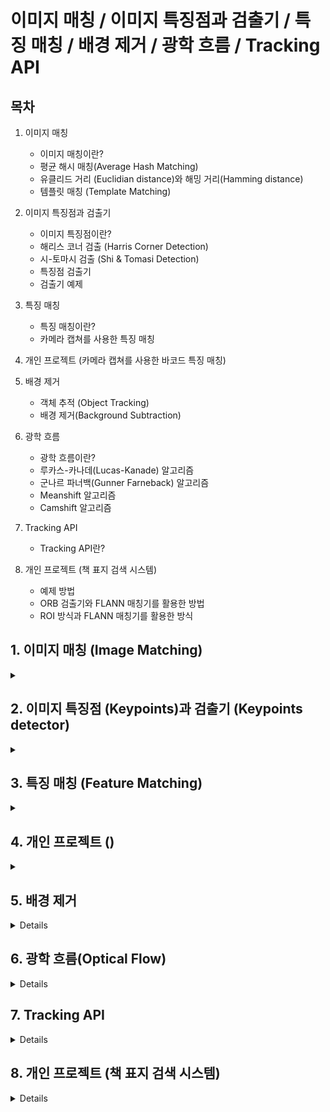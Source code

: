 # 이미지 매칭 / 이미지 특징점과 검출기 / 특징 매칭 / 배경 제거 / 광학 흐름 / Tracking API

## 목차
1. 이미지 매칭
   - 이미지 매칭이란?
   - 평균 해시 매칭(Average Hash Matching)
   - 유클리드 거리 (Euclidian distance)와 해밍 거리(Hamming distance)
   - 템플릿 매칭 (Template Matching)

2. 이미지 특징점과 검출기
   - 이미지 특징점이란?
   - 해리스 코너 검출 (Harris Corner Detection)
   - 시-토마시 검출 (Shi & Tomasi Detection)
   - 특징점 검출기
   - 검출기 예제
  
3. 특징 매칭
   - 특징 매칭이란?
   - 카메라 캡쳐를 사용한 특징 매칭
  
4. 개인 프로젝트 (카메라 캡쳐를 사용한 바코드 특징 매칭)

5. 배경 제거
   - 객체 추적 (Object Tracking)
   - 배경 제거(Background Subtraction)

6. 광학 흐름
   - 광학 흐름이란?
   - 루카스-카나데(Lucas-Kanade) 알고리즘
   - 군나르 파너백(Gunner Farneback) 알고리즘
   - Meanshift 알고리즘
   - Camshift 알고리즘
  
7. Tracking API
   - Tracking API란?

8. 개인 프로젝트 (책 표지 검색 시스템)
   - 예제 방법
   - ORB 검출기와 FLANN 매칭기를 활용한 방법
   - ROI 방식과 FLANN 매칭기를 활용한 방식
      
## 1. 이미지 매칭 (Image Matching)
<details>
<summary></summary>
<div markdown="1">

## **1-1. 이미지 매칭이란?**

서로 다른 **두 이미지를 비교해서 짝이 맞는 같은 형태의 객체**가 있는지 찾아내는 기술

의미있는 특징들을 **적절한 숫자로 변환 후 그 숫자를 비교하여 적합성을 판단**한다.

> 특징을 대표하는 숫자를 _특징 벡터_ 또는 _특징 디스크립터_ 라고 한다.

## **1-2. 평균 해시 매칭(Average Hash Matching)**

효과는 떨어지지만 구현이 아주 간단한 이미지 매칭 기법

특징 벡터를 평균값으로 구한다.

[특징 벡터 구하는 방법]

> 1. 이미지를 가로 세로 비율과 무관하게 특정한 크기로 축소합니다.
>
> 2. 픽셀 전체의 평균값을 구해서 각 픽셀의 값이 평균보다 작으면 0, 크면 1로 바꿉니다.
>
> 3. 0 또는 1로만 구성된 각 픽셀 값을 1행 1열로 변환합니다. (이는 한 개의 2진수 숫자로 볼 수 있습니다.)

```python3
# 권총을 평균 해시로 변환, 16X16 크기의 평균 해시를 가진다.

import cv2

# @영상 읽어서 그레이 스케일로 변환
img = cv2.imread('../img/pistol.jpg')
gray = cv2.cvtColor(img, cv2.COLOR_BGR2GRAY)

# @8x8 크기로 축소
gray = cv2.resize(gray, (16,16))

# @영상의 평균값 구하기
avg = gray.mean()

# @평균값을 기준으로 0과 1로 변환
bin = 1 * (gray > avg)
print(bin)

# @2진수 문자열을 16진수 문자열로 변환
dhash = []
for row in bin.tolist():
    s = ''.join([str(i) for i in row])
    dhash.append('%02x'%(int(s,2)))
dhash = ''.join(dhash)
print(dhash)

cv2.namedWindow('pistol', cv2.WINDOW_GUI_NORMAL)
cv2.imshow('pistol', img)
cv2.waitKey(0)
```
<img width="410" height="266" alt="image" src="https://github.com/user-attachments/assets/072499eb-fed2-427c-b5b2-e194448c7312" />

<img width="770" height="415" alt="image" src="https://github.com/user-attachments/assets/e895f9ef-c752-47bb-adfc-d445c43d52fd" />



## **1-3. 유클리드 거리 (Euclidian distance)와 해밍 거리(Hamming distance)**

*두 이미지가 얼마나 비슷한지를 측정하는 방법 중 가장 대표적인 두 가지는 다음과 같다.*

## [유클리드 거리]

**두 값의 차이로 거리를 계산한다.**

예) 5를 각각 1과 7로 비교할 경우
5와의 유클리드 거리 5-1 = 4와, 7과의 유클리드 거리 7 - 5 = 2이므로 차이가 작은 7이 5와 더 유사하다.

openCV에서는 cv2.norm() 함수를 사용한다.
```
distance = cv2.norm(src1, src2, cv2.NORM_L2)
```
`src1` :	첫 번째 입력 배열 (NumPy 벡터, 이미지 등)

`src2` :	두 번째 입력 배열 (크기/타입 동일해야 함)

`cv2.NORM_L2` :	유클리드 거리 방식 (L2 노름)

`distance` :	반환값 - 두 배열 간 유클리드 거리 (float)

## [해밍 거리]

**두 값의 길이가 같을 때 각 자릿 값이 다른 것이 몇개인지를 계산한다.**

예) 12345를 각각 12354와 92345로 비교할 경우
12354와 마지막 두자리가 다르므로 해밍 거리 = 2와, 92345와 처음 한자리가 다르므로 햄이 거리 = 1이므로 92345와 더 유사하다.

openCV에서는 cv2.norm() 함수를 사용한다.
```
distance = cv2.norm(src1, src2, cv2.NORM_HAMMING)
```
`src1` :	첫 번째 이진 시퀀스 (예: dtype=uint8의 배열)

`src2` :	두 번째 이진 시퀀스 (크기 같아야 함)

`cv2.NORM_HAMMING` :	해밍 거리 방식 (각 비트 비교)

`distance` :	반환값 - 두 배열 간 해밍 거리 (int)

```python3
# 사물 이미지 중에서 권총 이미지 찾기, 16X16 평균 해쉬 사용

import cv2
import numpy as np
import glob

img = cv2.imread('../img/pistol.jpg')
cv2.imshow('query', img)

# @비교할 영상들이 있는 경로
search_dir = '../img/101_ObjectCategories'

# @이미지를 16x16 크기의 평균 해쉬로 변환
def img2hash(img):
    gray = cv2.cvtColor(img, cv2.COLOR_BGR2GRAY)
    gray = cv2.resize(gray, (16, 16))
    avg = gray.mean()
    bi = 1 * (gray > avg)
    return bi

# @해밍 거리 측정 함수
def hamming_distance(a, b):
    a = a.reshape(1,-1)
    b = b.reshape(1,-1)
    # 같은 자리의 값이 서로 다른 것들의 합
    distance = (a !=b).sum()
    return distance

# @권총 영상의 해쉬 구하기
query_hash = img2hash(img)

# @이미지 데이타 셋 디렉토리의 모든 영상 파일 경로
img_path = glob.glob(search_dir+'/**/*.jpg')
for path in img_path:

    # 데이타 셋 영상 한개 읽어서 표시
    img = cv2.imread(path)
    cv2.imshow('searching...', img)
    cv2.waitKey(5)

    # 데이타 셋 영상 한개의 해시
    a_hash = img2hash(img)

    # 해밍 거리 산출
    dst = hamming_distance(query_hash, a_hash)

    # 해밍거리 25% 이내만 출력
    if dst/256 < 0.25: 
        print(path, dst/256)
        cv2.imshow(path, img)
        
cv2.destroyWindow('searching...')
cv2.waitKey(0)
cv2.destroyAllWindows()
```
<img width="1280" height="700" alt="image" src="https://github.com/user-attachments/assets/c53f2746-1d31-4eef-8fa5-9a65cffe7227" />



## **1-4. 템플릿 매칭 (Template Matching)**

특정 물체에 대한 이미지를 준비해 두고 **그 물체가 포함되어 있을 것이라 에상할 수 있는 이미지와 비교 매칭**하여 위치는 찾는 방법

cv2.matchTemplate() 함수를 사용한다.
```
result = cv2.matchTemplate(img, templ, method, result, mask)
```
`img `: 입력 이미지

`templ` : 템플릿 이미지

`method` : 매칭 메서드

(cv2.TM_SQDIFF: 제곱 차이 매칭, 완벽 매칭:0, 나쁜 매칭: 큰 값

cv2.TM_SQDIFF_NORMED: 제곱 차이 매칭의 정규화

cv2.TM_CCORR: 상관관계 매칭, 완벽 매칭: 큰 값, 나쁜 매칭: 0

cv2.TM_CCORR_NORMED: 상관관계 매칭의 정규화

cv2.TM_CCOEFF: 상관계수 매칭, 완벽 매칭:1, 나쁜 매칭: -1

cv2.TM_CCOEFF_NORMED: 상관계수 매칭의 정규화)

`result(optional)` : 매칭 결과, (W - w + 1) x (H - h + 1) 크기의 2차원 배열

`mask(optional)` : TM_SQDIFF, TM_CCORR_NORMED인 경우 사용할 마스크

cv2.matchTemplate() 함수를 사용하여 반환된 베열의 최소값 또는 최대값을 구할 때는 cv2.minMaxLoc() 함수를 사용한다.
```
minVal, maxVal, minLoc, maxLoc = cv2.minMaxLoc(src, mask)
```
`src` : 입력 1 채널 배열

`minVal, maxVal` : 배열 전체에서의 최소 값, 최대 값

`minLoc, maxLoc` : 최소 값과 최대 값의 좌표 (x, y)

```python3
# 템플릿 매칭으로 객체 위치 검출

import cv2
import numpy as np

# @입력이미지와 템플릿 이미지 읽기
img = cv2.imread('../img/figures.jpg')
template = cv2.imread('../img/taekwonv1.jpg')
th, tw = template.shape[:2]
cv2.imshow('template', template)

# @3가지 매칭 메서드 순회
methods = ['cv2.TM_CCOEFF_NORMED', 'cv2.TM_CCORR_NORMED', \
                                     'cv2.TM_SQDIFF_NORMED']
'''
출력 값
cv2.TM_CCOEFF_NORMED 0.5131933093070984
cv2.TM_CCORR_NORMED 0.9238022565841675
cv2.TM_SQDIFF_NORMED 0.17028295993804932
'''

for i, method_name in enumerate(methods):
    img_draw = img.copy()
    method = eval(method_name)

    # 템플릿 매칭
    res = cv2.matchTemplate(img, template, method)

    # 최솟값, 최댓값과 그 좌표 구하기
    min_val, max_val, min_loc, max_loc = cv2.minMaxLoc(res)
    print(method_name, min_val, max_val, min_loc, max_loc)

    # TM_SQDIFF의 경우 최솟값이 좋은 매칭, 나머지는 그 반대
    if method in [cv2.TM_SQDIFF, cv2.TM_SQDIFF_NORMED]:
        top_left = min_loc
        match_val = min_val
    else:
        top_left = max_loc
        match_val = max_val

    # 매칭 좌표 구해서 사각형 표시      
    bottom_right = (top_left[0] + tw, top_left[1] + th)
    cv2.rectangle(img_draw, top_left, bottom_right, (0,0,255),2)

    # 매칭 포인트 표시
    cv2.putText(img_draw, str(match_val), top_left, \
                cv2.FONT_HERSHEY_PLAIN, 2,(0,255,0), 1, cv2.LINE_AA)
    cv2.imshow(method_name, img_draw)
    
cv2.waitKey(0)
cv2.destroyAllWindows()
```
<img width="1280" height="470" alt="image" src="https://github.com/user-attachments/assets/da7b2714-c98c-477d-a650-3bcfeffc02a5" />

</div>
</details>

## 2. 이미지 특징점 (Keypoints)과 검출기 (Keypoints detector)

<details>
<summary></summary>
<div markdown="1">

## **2-1. 이미지 특징점이란?**

말 그대로 **이미지에서 특징이 되는 부분**

이미지끼리 매칭시 각 이미지에서 특징이 되는 부분을 비교한다. 즉, 이미지 특징점은 이미지를 매칭 할 때 사용됨

키포인트(Keypoints)라고 하며, 주로 **물체의 모서리나 코너를 특징점으로 사용**한다.

## **2-2. 해리스 코너 검출 (Harris Corner Detection)**

소벨(Sobel) 미분을 사용해 경곗값을 검출하여 경곗값의 경사도 변화량을 측정하여

**변화량이 수직, 수평, 대각선 방향으로 크게 변화하는 것을 코너로 판단하는 방법**

즉, 꼭직점을 특징점으로 사용하여 물체의 특징을 구분한다.

<img width="840" height="359" alt="image" src="https://github.com/user-attachments/assets/4e1262da-5853-47e6-9ef1-01961b1863c6" />



cv2.cornerHarris() 함수를 사용한다.
```
dst = cv2.cornerHarris(src, blockSize, ksize, k, dst, borderType)
```
`src` : 입력 이미지, 그레이 스케일

`blockSize` : 이웃 픽셀 범위

`ksize` : 소벨 미분 필터 크기

`k(optional)` : 코너 검출 상수 (보토 0.04~0.06)

`dst(optional)` : 코너 검출 결과 (src와 같은 크기의 1 채널 배열, 변화량의 값, 지역 최대 값이 코너점을 의미)

`borderType(optional)` : 외곽 영역 보정 형식

```python3
# 해리스 코너 검출

import cv2
import numpy as np

img = cv2.imread('../img/house.jpg')
gray = cv2.cvtColor(img, cv2.COLOR_BGR2GRAY)

# @해리스 코너 검출
corner = cv2.cornerHarris(gray, 2, 3, 0.04)

# @변화량 결과의 최대값 10% 이상의 좌표 구하기
coord = np.where(corner > 0.1* corner.max())
coord = np.stack((coord[1], coord[0]), axis=-1)

# @코너 좌표에 동그리미 그리기
for x, y in coord:
    cv2.circle(img, (x,y), 5, (0,0,255), 1, cv2.LINE_AA)

# @변화량을 영상으로 표현하기 위해서 0~255로 정규화
corner_norm = cv2.normalize(corner, None, 0, 255, cv2.NORM_MINMAX, cv2.CV_8U)

# @화면에 출력
corner_norm = cv2.cvtColor(corner_norm, cv2.COLOR_GRAY2BGR)
merged = np.hstack((corner_norm, img))

cv2.imshow('Harris Corner', merged)
cv2.waitKey()
cv2.destroyAllWindows()
```
<img width="1062" height="350" alt="image" src="https://github.com/user-attachments/assets/2da5b165-b1df-4765-9fb4-fd5987f9488b" />



## **2-3. 시-토마시 검출 (Shi & Tomasi Detection)**

해리스 코너 검출을 개선한 알고리즘

cv2.goodFeaturesToTrack() 함수를 사용한다.
```
corners = cv2.goodFeaturesToTrack(img, maxCorners, qualityLevel, minDistance, corners, mask, blockSize, useHarrisDetector, k)
```
`img` : 입력 이미지

`maxCorners` : 얻고 싶은 코너의 개수, 강한 것 순으로

`qualityLevel` : 코너로 판단할 스레시홀드 값

`minDistance` : 코너 간 최소 거리

`mask(optional)` : 검출에 제외할 마스크

`blockSize(optional)=3` : 코너 주변 영역의 크기

`useHarrisDetector(optional)=False` : 코너 검출 방법 선택 (True: 해리스 코너 검출 방법, False: 시와 토마시 코너 검출 방법)

`k(optional)` : 해리스 코너 검출 방법에 사용할 k 계수

`corners` : 코너 검출 좌표 결과, N x 1 x 2 크기의 배열, 실수 값이므로 정수로 변형 필요

**useHarrisDetector 파라미터에 True를 전달하면 해리스 코너 검출**

**디폴트 값인 False를 전달하면 시와 토마시 코너 검출**

```python3
# 시와 토마시 코너 검출

import cv2
import numpy as np

img = cv2.imread('../img/house.jpg')
gray = cv2.cvtColor(img, cv2.COLOR_BGR2GRAY)

# @시-토마스의 코너 검출 메서드
corners = cv2.goodFeaturesToTrack(gray, 80, 0.01, 10)

# @실수 좌표를 정수 좌표로 변환
corners = np.int32(corners)

# @좌표에 동그라미 표시
for corner in corners:
    x, y = corner[0]
    cv2.circle(img, (x, y), 5, (0,0,255), 1, cv2.LINE_AA)

cv2.imshow('Corners', img)
cv2.waitKey()
cv2.destroyAllWindows()
```
<img width="531" height="350" alt="image" src="https://github.com/user-attachments/assets/85040fea-5ab9-459c-8341-9ed3f3c0e246" />



## **2-4. 특징점 검출기**

특징점 검출기의 반환 결과는 특징점의 좌표뿐 아니라 **다양한 정보도 함께 출력**한다.

detector.detect() 함수를 사용한다._(detector에 각 특징점 검출기 함수를 대입)_
```
keypoints = detector.detect(img, mask): 특징점 검출 함수
```
`img` : 입력 이미지

`mask(optional)` : 검출 제외 마스크

`keypoints` : 특징점 검출 결과 (KeyPoint의 리스트)

```
Keypoint: 특징점 정보를 담는 객체
```
`pt` : 특징점 좌표(x, y), float 타입으로 정수 변환 필요

`size` : 의미 있는 특징점 이웃의 반지름

`angle` : 특징점 방향 (시계방향, -1=의미 없음)

`response` : 특징점 반응 강도 (추출기에 따라 다름)

`octave` : 발견된 이미지 피라미드 계층

`class_id` : 특징점이 속한 객체 ID

특징점을 표시해주는 전용 함수 cv2.drawKeypoints()를 사용한다.
```
outImg = cv2.drawKeypoints(img, keypoints, outImg, color, flags)
```
`img` : 입력 이미지

`keypoints` : 표시할 특징점 리스트

`outImg` : 특징점이 그려진 결과 이미지

`color(optional)` : 표시할 색상 (default: 랜덤)

`flags(optional)' : 표시 방법

(cv2.DRAW_MATCHES_FLAGS_DEFAULT: 좌표 중심에 동그라미만 그림(default)

cv2.DRAW_MATCHES_FLAGS_DRAW_RICH_KEYPOINTS : 동그라미의 크기를 size와 angle을 반영해서 그림)

## **2-5. 검출기 예제**

**[1. GFTTDetector]**
```python3
# GFTTDetector로 특징점 검출

import cv2
import numpy as np
 
img = cv2.imread("../img/house.jpg")
gray = cv2.cvtColor(img, cv2.COLOR_BGR2GRAY)

# Good feature to trac 검출기 생성
gftt = cv2.GFTTDetector_create() 
# 특징점 검출
keypoints = gftt.detect(gray, None)
# 특징점 그리기
img_draw = cv2.drawKeypoints(img, keypoints, None)

# 결과 출력
cv2.imshow('GFTTDectector', img_draw)
cv2.waitKey(0)
cv2.destrolyAllWindows()
```
<img width="531" height="350" alt="image" src="https://github.com/user-attachments/assets/4f8587c4-220d-4e30-bafd-4edc91108bdf" />



**[2. FAST(Feature from Accelerated Segment Test)]**

미분 계산을 하지않고 픽셀 중심으로 원을 그려 코너로 판단함

<img width="550" height="263" alt="image" src="https://github.com/user-attachments/assets/0a0959b3-0638-459a-ba53-01b1fc725e6b" />



```python3
# FAST로 특징점 검출

import cv2
import numpy as np

img = cv2.imread('../img/house.jpg')
gray = cv2.cvtColor(img, cv2.COLOR_BGR2GRAY)

# FASt 특징 검출기 생성
fast = cv2.FastFeatureDetector_create(50)

# 특징점 검출
keypoints = fast.detect(gray, None)

# 특징점 그리기
img = cv2.drawKeypoints(img, keypoints, None)

# 결과 출력
cv2.imshow('FAST', img)
cv2.waitKey()
cv2.destroyAllWindows()
```
<img width="531" height="350" alt="image" src="https://github.com/user-attachments/assets/f5256f33-a410-4144-b8bf-cdf811954f8d" />



**[3. SimpleBlobDetector]**

이진 스케일로 연결된 픽셀 그룹, 자잘한 객체는 노이즈로 한단하고 일정 크기 이상의 큰 객체만 찾는 검출기

```python3
# SimpleBolbDetector 검출기

import cv2
import numpy as np
 
img = cv2.imread("../img/house.jpg")
gray = cv2.cvtColor(img, cv2.COLOR_BGR2GRAY)

# SimpleBlobDetector 생성
detector = cv2.SimpleBlobDetector_create()

# 키 포인트 검출
keypoints = detector.detect(gray)

# 키 포인트를 빨간색으로 표시
img = cv2.drawKeypoints(img, keypoints, None, (0,0,255),\
                flags=cv2.DRAW_MATCHES_FLAGS_DRAW_RICH_KEYPOINTS)
 
cv2.imshow("Blob", img)
cv2.waitKey(0)
```
<img width="531" height="350" alt="image" src="https://github.com/user-attachments/assets/4e910264-2a0e-4930-b2ea-e0f464e957c1" />



**[4. SimpleBlobDetector에 필터 옵션 추가]**
```python3
# 필터 옵션으로 생성한 SimpleBlobDetector 검출기

import cv2
import numpy as np
 
img = cv2.imread("../img/house.jpg")
gray = cv2.cvtColor(img, cv2.COLOR_BGR2GRAY)

# blob 검출 필터 파라미터 생성
params = cv2.SimpleBlobDetector_Params()

# 경계값 조정
params.minThreshold = 10
params.maxThreshold = 240
params.thresholdStep = 5

# 면적 필터 켜고 최소 값 지정
params.filterByArea = True
params.minArea = 200
  
# 컬러, 볼록 비율, 원형비율 필터 옵션 끄기
params.filterByColor = False
params.filterByConvexity = False
params.filterByInertia = False
params.filterByCircularity = False 

# 필터 파라미터로 blob 검출기 생성
detector = cv2.SimpleBlobDetector_create(params)

# 키 포인트 검출
keypoints = detector.detect(gray)

# 키 포인트 그리기
img_draw = cv2.drawKeypoints(img, keypoints, None, None,\
                     cv2.DRAW_MATCHES_FLAGS_DRAW_RICH_KEYPOINTS)

cv2.imshow("Blob with Params", img_draw)
cv2.waitKey(0)
```
<img width="531" height="350" alt="image" src="https://github.com/user-attachments/assets/1272d5b1-089a-4b51-9f45-b8d140081da6" />

</div>
</details>

## 3. 특징 매칭 (Feature Matching)

<details>
<summary></summary>
<div markdown="1">

## **3-1. 특징 매칭이란?**

서로 다른 두 이미지에서 **특징점과 특징 디스크립터**를 비교해 비슷한 객체끼리 짝짖는 것

cv2.DescriptorMatcher_create() 함수를 사용한다.
```
matcher = cv2.DescriptorMatcher_create(matcherType): 매칭기 생성자
```
`matcherType` : 생성할 구현 클래스의 알고리즘

("BruteForce": NORM_L2를 사용하는 BFMatcher

"BruteForce-L1": NORM_L1을 사용하는 BFMatcher

"BruteForce-Hamming": NORM_HAMMING을 사용하는 BRMatcher

"BruteForce-Hamming(2)": NORM_HAMMING2를 사용하는 BFMatcher

"FlannBased": NORM_L2를 사용하는 FlannBasedMatcher)

---

cv2.DescriptorMatcher_create() 함수를 사용하여 생성된 특징 매칭기에서 두 개의 디스크립터를 비교하는 함수는 세 가지가 있다.

<br><br>

**[1. matcher.match()]**
```
matches: matcher.match(queryDescriptors, trainDescriptors, mask): 1개의 최적 매칭
```
`queryDescriptors` : 특징 디스크립터 배열, 매칭의 기준이 될 디스크립터

`trainDescriptors` : 특징 디스크립터 배열, 매칭의 대상이 될 디스크립터

`mask(optional)` : 매칭 진행 여부 마스크

`matches` : 매칭 결과, DMatch 객체의 리스트

<br><br>

**[2. matcher.knnMatch()]**
```
matches = matcher.knnMatch(queryDescriptors, trainDescriptors, k, mask, compactResult): k개의 가장 근접한 매칭
```
`k` : 매칭할 근접 이웃 개수
`compactResult(optional)` : True: 매칭이 없는 경우 매칭 결과에 불포함 (default=False)

<br><br>

**[3. matcher.radiusMatch()]**
```
matches = matcher.radiusMatch(queryDescriptors, trainDescriptors, maxDistance, mask, compactResult): maxDistance 이내의 거리 매칭
```
`maxDistance` : 매칭 대상 거리

<br><br>

위의 세 함수의 반환 결과는 DMatch 객체 리스트로 받는다.
```
DMatch: 매칭 결과를 표현하는 객체
```
`queryIdx` : queryDescriptors의 인덱스

`trainIdx` : trainDescriptors의 인덱스

`imgIdx` : trainDescriptor의 이미지 인덱스

`distance` : 유사도 거리

<br><br>

매칭 결과를 시작적으로 표현하기 위해서 두 이미지를 하나로 합친 후 매칭점끼리 선으로 연결하는 작업을 drawMatches() 함수로 할 수 있다.
```
cv2.drawMatches(img1, kp1, img2, kp2, matches, flags): 매칭점을 이미지에 표시
```
`img1, kp1` : queryDescriptor의 이미지와 특징점

`img2, kp2` : trainDescriptor의 이미지와 특징점

`matches` : 매칭 결과

`flags` : 매칭점 그리기 옵션 (cv2.DRAW_MATCHES_FLAGS_DEFAULT: 결과 이미지 새로 생성(default값)

cv2.DRAW_MATCHES_FLAGS_DRAW_OVER_OUTIMG: 결과 이미지 새로 생성 안 함

cv2.DRAW_MATCHES_FLAGS_DRAW_RICH_KEYPOINTS: 특징점 크기와 방향도 그리기

cv2.DRAW_MATCHES_FLAGS_NOT_DRAW_SINGLE_POINTS: 한쪽만 있는 매칭 결과 그리기 제외)

## **3-2. 카메라 캡쳐를 사용한 특징 매칭**

```python3
import cv2, numpy as np

img1 = None
win_name = 'Camera Matching'
MIN_MATCH = 10

# ORB 검출기 생성
detector = cv2.ORB_create(1000)

# Flann 추출기 생성
FLANN_INDEX_LSH = 6
index_params = dict(algorithm=FLANN_INDEX_LSH,
                   table_number=6,
                   key_size=12,
                   multi_probe_level=1)
search_params = dict(checks=32)
matcher = cv2.FlannBasedMatcher(index_params, search_params)

# 카메라 캡쳐 연결 및 프레임 크기 축소
cap = cv2.VideoCapture(0)              
cap.set(cv2.CAP_PROP_FRAME_WIDTH, 640)
cap.set(cv2.CAP_PROP_FRAME_HEIGHT, 480)

while cap.isOpened():       
    ret, frame = cap.read() 
    if not ret:
        break
        
    if img1 is None:  # 등록된 이미지 없음, 카메라 바이패스
        res = frame
    else:             # 등록된 이미지 있는 경우, 매칭 시작
        img2 = frame
        gray1 = cv2.cvtColor(img1, cv2.COLOR_BGR2GRAY)
        gray2 = cv2.cvtColor(img2, cv2.COLOR_BGR2GRAY)
        
        # 키포인트와 디스크립터 추출
        kp1, desc1 = detector.detectAndCompute(gray1, None)
        kp2, desc2 = detector.detectAndCompute(img2, None)
        
        # 디스크립터가 없으면 건너뛰기
        if desc1 is None or desc2 is None or len(desc1) < 2 or len(desc2) < 2:
            res = frame
        else:
            # k=2로 knnMatch
            matches = matcher.knnMatch(desc1, desc2, 2)
            
            # 이웃 거리의 75%로 좋은 매칭점 추출
            ratio = 0.75
            good_matches = []
            for match_pair in matches:
                if len(match_pair) == 2:
                    m, n = match_pair
                    if m.distance < n.distance * ratio:
                        good_matches.append(m)
            
            print('good matches:%d/%d' % (len(good_matches), len(matches)))
            
            # matchesMask 초기화를 None으로 설정
            matchesMask = None
            
            # 좋은 매칭점 최소 갯수 이상인 경우
            if len(good_matches) > MIN_MATCH: 
                # 좋은 매칭점으로 원본과 대상 영상의 좌표 구하기
                src_pts = np.float32([kp1[m.queryIdx].pt for m in good_matches]).reshape(-1, 1, 2)
                dst_pts = np.float32([kp2[m.trainIdx].pt for m in good_matches]).reshape(-1, 1, 2)
                
                # 원근 변환 행렬 구하기
                mtrx, mask = cv2.findHomography(src_pts, dst_pts, cv2.RANSAC, 5.0)
                
                if mtrx is not None:
                    accuracy = float(mask.sum()) / mask.size
                    print("accuracy: %d/%d(%.2f%%)" % (mask.sum(), mask.size, accuracy * 100))
                    
                    if mask.sum() > MIN_MATCH:  # 정상치 매칭점 최소 갯수 이상인 경우
                        # 마스크를 리스트로 변환 (정수형으로)
                        matchesMask = [int(x) for x in mask.ravel()]
                        
                        # 원본 영상 좌표로 원근 변환 후 영역 표시
                        h, w = img1.shape[:2]
                        pts = np.float32([[[0, 0]], [[0, h-1]], [[w-1, h-1]], [[w-1, 0]]])
                        dst = cv2.perspectiveTransform(pts, mtrx)
                        img2 = cv2.polylines(img2, [np.int32(dst)], True, (0, 255, 0), 3, cv2.LINE_AA)
            
            # 매칭점 그리기
            res = cv2.drawMatches(img1, kp1, img2, kp2, good_matches, None, 
                                matchColor=(0, 255, 0),
                                singlePointColor=None,
                                matchesMask=matchesMask,
                                flags=cv2.DRAW_MATCHES_FLAGS_NOT_DRAW_SINGLE_POINTS)
    
    # 결과 출력
    cv2.imshow(win_name, res)
    key = cv2.waitKey(1) & 0xFF
    
    if key == 27:    # Esc, 종료
        break          
    elif key == ord(' '):  # 스페이스바를 누르면 ROI로 img1 설정
        x, y, w, h = cv2.selectROI(win_name, frame, False)
        if w and h:
            img1 = frame[y:y+h, x:x+w]
            print("ROI 선택됨: (%d, %d, %d, %d)" % (x, y, w, h))

cap.release()                          
cv2.destroyAllWindows()
```
<img width="638" height="508" alt="image" src="https://github.com/user-attachments/assets/ab40d7f8-af8e-4332-b9a4-af848841dd9f" />

<br><br>

<img width="638" height="511" alt="image" src="https://github.com/user-attachments/assets/bfbb3400-353b-41d9-81b1-b1e452fc7a8e" />

<br><br>

<img width="774" height="508" alt="image" src="https://github.com/user-attachments/assets/b1e05947-1224-45b6-a3af-6e8ca730fcb3" />

</div>
</details>

## 4. 개인 프로젝트 ()

<details>
<summary></summary>
<div markdown="1">

```python3
'''
1. 사용자가 스페이스 바를 누름
2. ROI 선택
3. 참조 이미지 저장
4. 실시간 매칭 시작
'''

import cv2, numpy as np
import time     # @@@타임 라이브러리 추가

last_match_time = 0     # @@@초기 값 선언
is_matching = False     # @@@현재 매칭 상태

# @초기 설정
img1 = None                     # ROI로 선택할 이미지
win_name = 'Camera Matching'    # 윈도우 이름
MIN_MATCH = 10                  # 최소 매칭점 갯수 (이 값 이하면 매칭 실패로 간주)

# @ORB 검출기 생성
# ORB_craete() = 이미지에서 ()개의 특징점을 찾는 알고리즘
detector = cv2.ORB_create(1000)

# @Flann 추출기 생성
# 두 이미지의 특징점을 빠르게 매칭
FLANN_INDEX_LSH = 6
index_params = dict(algorithm=FLANN_INDEX_LSH,
                   table_number=6,
                   key_size=12,
                   multi_probe_level=1)
search_params = dict(checks=32)
matcher = cv2.FlannBasedMatcher(index_params, search_params)

# @카메라 캡쳐 연결 및 프레임 크기 축소
cap = cv2.VideoCapture(0)              
cap.set(cv2.CAP_PROP_FRAME_WIDTH, 640)
cap.set(cv2.CAP_PROP_FRAME_HEIGHT, 480)

while cap.isOpened():         # 카메라가 계속 작동하는 동안 
    ret, frame = cap.read() 
    if not ret:
        break
        
    if img1 is None:  # 등록된 이미지 없음, 카메라 바이패스
        res = frame
    else:             # 등록된 이미지 있는 경우, 매칭 시작
        img2 = frame

        # [step 1]
        gray1 = cv2.cvtColor(img1, cv2.COLOR_BGR2GRAY)  # 참조 이미지, 그레이스케일로 바꿈
        gray2 = cv2.cvtColor(img2, cv2.COLOR_BGR2GRAY)  # 현재 카메라 프레임, 그레이스케일로 바꿈
        gray1 = cv2.GaussianBlur(gray1, (5,5), 0) # @@@ 가우시안으로 전처리
        gray2 = cv2.GaussianBlur(gray2, (5,5), 0) # @@@ 가우시안으로 전처리

        # [step 2]
        # @키포인트와 디스크립터 추출
        # kp : keypoints 특징점 위치정보
        # desc : 특징점의 특성을 숫자로 표현
        kp1, desc1 = detector.detectAndCompute(gray1, None) # 참조 이미지의 특징점
        kp2, desc2 = detector.detectAndCompute(img2, None)  # 현재 카메라 이미지의 특징점
        
        # @디스크립터가 없으면 건너뛰기
        if desc1 is None or desc2 is None or len(desc1) < 2 or len(desc2) < 2:
            res = frame
        else:
            # [step 3]
            # k=2로 knnMatch : 각 특징점마다 가장 유사한 2개의 후보를 찾음
            matches = matcher.knnMatch(desc1, desc2, 2)
            
            # [step 4]
            # @이웃 거리의 50%로 좋은 매칭점 추출
            ratio = 0.5
            good_matches = []
            for match_pair in matches:
                if len(match_pair) == 2:
                    m, n = match_pair # 1등, 2등
                    if m.distance < n.distance * ratio: # 1등이 2등보다 25% 좋으면 
                        good_matches.append(m) # 추가한다.
            
            print('good matches:%d/%d' % (len(good_matches), len(matches)))
            
            # @matchesMask 초기화를 None으로 설정
            matchesMask = None
            
            # @좋은 매칭점 최소 갯수 이상인 경우
            if len(good_matches) > MIN_MATCH: 

                # 좋은 매칭점으로 원본과 대상 영상의 좌표 구하기
                src_pts = np.float32([kp1[m.queryIdx].pt for m in good_matches]).reshape(-1, 1, 2)
                dst_pts = np.float32([kp2[m.trainIdx].pt for m in good_matches]).reshape(-1, 1, 2)
                
                # 원근 변환 행렬 구하기
                # RANSAC : 잘못된 매칭점의 outline 제거
                mtrx, mask = cv2.findHomography(src_pts, dst_pts, cv2.RANSAC, 5.0)
                
                if mtrx is not None:
                    accuracy = float(mask.sum()) / mask.size
                    print("accuracy: %d/%d(%.2f%%)" % (mask.sum(), mask.size, accuracy * 100))
                    
                    if mask.sum() > MIN_MATCH:  # 정상치 매칭점 최소 갯수 이상인 경우
                        # 마스크를 리스트로 변환 (정수형으로)
                        matchesMask = [int(x) for x in mask.ravel()]
                        
                        # 결과 시작화
                        # 원본 영상 좌표로 원근 변환 후 영역 표시
                        h, w = img1.shape[:2]
                        pts = np.float32([[[0, 0]], [[0, h-1]], [[w-1, h-1]], [[w-1, 0]]])
                        dst = cv2.perspectiveTransform(pts, mtrx)
                        img2 = cv2.polylines(img2, [np.int32(dst)], True, (0, 255, 0), 3, cv2.LINE_AA)

                        # @@@ MATCH! 텍스트 출력 조건 추가
                        if mask.size >= 40 and accuracy * 100 >= 95.0:
                            last_match_time = time.time()
                            is_matching = True
            
            # @매칭점 그리기
            res = cv2.drawMatches(img1, kp1, img2, kp2, good_matches, None, 
                                matchColor=(0, 255, 0),
                                singlePointColor=None,
                                matchesMask=matchesMask,
                                flags=cv2.DRAW_MATCHES_FLAGS_NOT_DRAW_SINGLE_POINTS)
 
            # @@@ MATCH! 글자 출력 2초 동안 유지
            if time.time() - last_match_time <= 2.0:  # 최근 2초 이내라면
                cv2.putText(res, 'MATCH!', (50, 70), cv2.FONT_HERSHEY_SIMPLEX, 2.0, (0, 0, 255), 4, cv2.LINE_AA)
            else:
                cv2.putText(res, 'NOT MATCH', (50, 70), cv2.FONT_HERSHEY_SIMPLEX, 1.5, (255, 0, 0), 3, cv2.LINE_AA)
   
    # @결과 출력
    cv2.imshow(win_name, res)
    key = cv2.waitKey(1) & 0xFF
    
    if key == 27:    # Esc, 종료
        break          
    elif key == ord(' '):  # 스페이스바를 누르면 ROI로 img1 설정
        x, y, w, h = cv2.selectROI(win_name, frame, False)
        if w and h:
            img1 = frame[y:y+h, x:x+w]
            print("ROI 선택됨: (%d, %d, %d, %d)" % (x, y, w, h))

cap.release()                          
cv2.destroyAllWindows()
```
<img width="639" height="508" alt="image" src="https://github.com/user-attachments/assets/80496cf1-f5f8-43e3-9535-fd06a4508dc6" />

<br><br>

<img width="638" height="508" alt="image" src="https://github.com/user-attachments/assets/0b7f378f-8c8b-4ad0-8745-5902caea5e80" />

<br><br>

<img width="1058" height="507" alt="image" src="https://github.com/user-attachments/assets/078d9410-5318-47fc-baff-068525719526" />

<br><br>

<img width="1058" height="508" alt="image" src="https://github.com/user-attachments/assets/1ea69aba-5b37-473f-9195-ef376b35656a" />

</div>
</details>

## 5. 배경 제거

<details>
<semmary></semmary>
<div markdown="1">

## **5-1. 객체 추적 (Object Tracking)**

**동영상에서 지속적으로 움직이는 객체를 찾는 방법**

배경 제거는 객체 추적의 다양한 방법 중 하나이다.

## **5-2. 배경 제거(Background Subtraction)**

객체를 명확하게 파악하기 위해서 객체를 포함하는 영상에서 **객체가 없는 배경 영상을 빼는 방법** 즉, 배경을 모두 제거하여 객체만 남기는 것

<img width="473" height="250" alt="image" src="https://github.com/user-attachments/assets/e163899f-1baa-418e-a93a-c8022a63e66f" />

<br><br>

cv2.createBackgroundSubtractorMOG2() 함수를 사용한다.
```
cv2.createBackgroundSubtractorMOG2(history, varThreshold, detectShadows)
```
`history=500` : 히스토리 개수

`varThreshold=16` : 분산 임계 값

`detectShadows=True` : 그림자 표시

<br><br>

배경 제거 객체 인터페이스 함수는 다음 주 종류가 있다.

```
foregroundmask = backgroundsubtractor.apply(img, foregroundmask, learningRate)
```
`img` : 입력 영상

`foregroundmask` : 전경 마스크

`learningRate=-1` : 배경 훈련 속도(0~1, -1: 자동)

<br><br>

```
backgroundImage = backgroundsubtractor.getBackgroundImage(backgroundImage)
```
`backgroundImage` : 훈련용 배경 이미지

<br><br>

```python3
# BackgroundSubtractorMOG로 배경 제거

import numpy as np, cv2

cap = cv2.VideoCapture('../img/walking.avi')
fps = cap.get(cv2.CAP_PROP_FPS) # 프레임 수 구하기
delay = int(1000/fps)

# 배경 제거 객체 생성
# history : 과거 프레임의 객수, 배경을 학습하는데 얼마나 많으 프레임을 기억할지 정함
# varThreshold : 픽셀이 객체인지 배경인지 구분하는 기준
fgbg = cv2.createBackgroundSubtractorMOG2(50, 45, detectShadows=False)
while cap.isOpened():
    ret, frame = cap.read()
    if not ret:
        break
    # 배경 제거 마스크 계산 --- ②
    fgmask = fgbg.apply(frame)
    cv2.imshow('frame',frame)
    cv2.imshow('bgsub',fgmask)
    if cv2.waitKey(1) & 0xff == 27:
        break

cap.release()
cv2.destroyAllWindows()
```
<img width="600" height="241" alt="image" src="https://github.com/user-attachments/assets/68a2f4d8-aadb-461b-8268-9d99499e8cf1" />

</div>
</details>

## 6. 광학 흐름(Optical Flow)

<details>
<semmary></semmary>
<div markdown="1">

## **6-1. 공학 흐름이란?**

**영상 내 물체의 움직임 패턴을 뜻한다.**

영상 내 물체가 어느 방향으로 얼마나 움직였는지 파악하는 것은 물론, 추가 연산을 통해 움직임을 예측 할 수도 있다.

<img width="437" height="194" alt="image" src="https://github.com/user-attachments/assets/52bf5f21-9be6-4d0a-8c41-bb95ca87e6b9" />

<br><br>

_광학 흐름은 다음 두가지 가설을 가정한다._

`1. 연속된 프레임 사이에서 움직이는 물체의 픽셀 강도(intensity)는 변함이 없다.`

`2. 이웃하는 픽셀은 비슷한 움직임을 갖는다.`

## **6-2. 루카스-카나데(Lucas-Kanade) 알고리즘**

**이웃하는 픽셀은 비슷한 움직임을 갖는다는 가정을 활용한 광학 흐름 알고리즘**

cv2.calcOpticalFlowPyrLK() 함수를 사용한다.
```
nextPts, status, err = cv2.calcOpticalFlowPyrLK(prevImg, nextImg, prevPts, nextPts, status, err, wirnSize, maxLevel, criteria, flags, minEigThreshold)
```
`prevImg` : 이전 프레임 영상

`nextImg` : 다음 프레임 영상

`prevPts` : 이전 프레임의 코너 특징점, cv2.goodFeaturesToTrack()으로 검출

`nextPst` : 다음 프레임에서 이동한 코너 특징점

`status` : 결과 상태 벡터, nextPts와 같은 길이, 대응점이 있으면 1, 없으면 0

`err` : 결과 에러 벡터, 대응점 간의 오차

`winSize=(21,21)` : 각 이미지 피라미드의 검색 윈도 크기

`maxLevel=3` : 이미지 피라미드 계층 수

`criteria=(COUNT+EPS, 30, 0.01)` : 반복 탐색 중지 요건

cv2.TERM_CRITERIA_EPS: 정확도가 epsilon보다 작으면 중지,

cv2.TERM_CRITERIA_MAX_ITER: max_iter 횟수를 채우면 중지,

cv2.TERM_CRITERIA_COUNT: MAX_ITER와 동일,

max_iter: 최대 반복 횟수, epsilon: 최소 정확도)

`flgs=0` : 연산 모드 (0: prevPts를 nextPts의 초기 값으로 사용,

cv2.OPTFLOW_USE_INITAL_FLOW: nextPts의 값을 초기 값으로 사용,

cv2.OPTFLOW_LK_GET_MIN_EIGENVALS: 오차를 최소 고유 값으로 계산)

`minEigThreshold=1e-4` : 대응점 계산에 사용할 최소 임계 고유 값

<br><br>

```python3
# calcOpticalFlowPyrLK 추적

import numpy as np, cv2

cap = cv2.VideoCapture('../img/walking.avi')
fps = cap.get(cv2.CAP_PROP_FPS) # 프레임 수 구하기
delay = int(1000/fps)
# 추적 경로를 그리기 위한 랜덤 색상

color = np.random.randint(0,255,(200,3))
lines = None  #추적 선을 그릴 이미지 저장 변수
prevImg = None  # 이전 프레임 저장 변수

# calcOpticalFlowPyrLK 중지 요건 설정
termcriteria =  (cv2.TERM_CRITERIA_EPS | cv2.TERM_CRITERIA_COUNT, 10, 0.03)

while cap.isOpened():
    ret,frame = cap.read()
    if not ret:
        break
    img_draw = frame.copy()
    gray = cv2.cvtColor(frame, cv2.COLOR_BGR2GRAY)

    # 최초 프레임 경우
    if prevImg is None:
        prevImg = gray

        # 추적선 그릴 이미지를 프레임 크기에 맞게 생성
        lines = np.zeros_like(frame)

        # 추적 시작을 위한 코너 검출
        prevPt = cv2.goodFeaturesToTrack(prevImg, 200, 0.01, 10)
    else:
        nextImg = gray

        # 옵티컬 플로우로 다음 프레임의 코너점  찾기
        nextPt, status, err = cv2.calcOpticalFlowPyrLK(prevImg, nextImg, \
                                        prevPt, None, criteria=termcriteria)
       
        # 대응점이 있는 코너, 움직인 코너 선별
        prevMv = prevPt[status==1]
        nextMv = nextPt[status==1]
        for i,(p, n) in enumerate(zip(prevMv, nextMv)):
            px,py = p.ravel()
            nx,ny = n.ravel()
         
            # 이전 코너와 새로운 코너에 선그리기
            cv2.line(lines, (int(px), int(py)), (int(nx),int(ny)), color[i].tolist(), 2)
        
            # 새로운 코너에 점 그리기
            cv2.circle(img_draw, (int(nx),int(ny)), 2, color[i].tolist(), -1)
       
        # 누적된 추적 선을 출력 이미지에 합성
        img_draw = cv2.add(img_draw, lines)
      
        # 다음 프레임을 위한 프레임과 코너점 이월
        prevImg = nextImg
        prevPt = nextMv.reshape(-1,1,2)

    cv2.imshow('OpticalFlow-LK', img_draw)
    key = cv2.waitKey(delay)
    if key == 27 : # Esc:종료
        break
    elif key == 8: # Backspace:추적 이력 지우기
        prevImg = None
cv2.destroyAllWindows()
cap.release()
```
<img width="600" height="472" alt="image" src="https://github.com/user-attachments/assets/66a6e28e-f3a6-4b87-bd2e-4f603648d932" />

<br><br>

## **6-3. 군나르 파너백(Gunner Farneback) 알고리즘**

**영상 전체의 픽셀을 활용하여 광학 흐름을 계산하는 밀집 방식을 활용한 알고리즘**

cv2.calOpticalFlowFarneback() 함수를 사용한다.
```
flow = cv2.calcOpticalFlowFarneback(prev, next, flow, pyr_scale, levels, winsize, iterations, poly_n, poly_sigma, flags)
```
`prev, next` : 이전, 이후 프레임

`flow` : 광학 흐름 계산 결과, 각 픽셀이 이동한 거리 (입력과 동일한 크기)

`pyr_scale` : 이미지 피라미드 스케일

`levels` : 이미지 피라미드 개수

`winsize` : 평균 윈도 크기

`iterations` : 각 피라미드에서 반복할 횟수

`poly_n` : 다항식 근사를 위한 이웃 크기, 5 또는 7

`poly_sigma` : 다항식 근사에서 사용할 가우시안 시그마 (poly_n=5일 때는 1.1, poly_n=7일 때는 1.5)

`flags` : 연산 모드 (cv2.OPTFLOW_USE_INITAL_FLOW: flow 값을 초기 값으로 사용

cv2.OPTFLOW_FARNEBACK_GAUSSIAN : 박스 필터 대신 가우시안 필터 사용)

<br><br>

```python3
# calcOPticalFlowFarneback 추적

import cv2, numpy as np

# 플로우 결과 그리기
def drawFlow(img,flow,step=16):
  h,w = img.shape[:2]

  # 16픽셀 간격의 그리드 인덱스 구하기
  idx_y,idx_x = np.mgrid[step/2:h:step,step/2:w:step].astype(int)
  indices =  np.stack( (idx_x,idx_y), axis =-1).reshape(-1,2)
  
  for x,y in indices:   # 인덱스 순회

    # 각 그리드 인덱스 위치에 점 그리기
    cv2.circle(img, (x,y), 1, (0,255,0), -1)

    # 각 그리드 인덱스에 해당하는 플로우 결과 값 (이동 거리)
    dx,dy = flow[y, x].astype(int)

    # 각 그리드 인덱스 위치에서 이동한 거리 만큼 선 그리기
    cv2.line(img, (x,y), (x+dx, y+dy), (0,255, 0),2, cv2.LINE_AA )


prev = None # 이전 프레임 저장 변수

cap = cv2.VideoCapture('../img/walking.avi')
fps = cap.get(cv2.CAP_PROP_FPS) # 프레임 수 구하기
delay = int(1000/fps)

while cap.isOpened():
  ret,frame = cap.read()
  if not ret: break
  gray = cv2.cvtColor(frame,cv2.COLOR_BGR2GRAY)
  # 최초 프레임 경우 
  if prev is None: 
    prev = gray # 첫 이전 프레임
  else:
    # 이전, 이후 프레임으로 옵티컬 플로우 계산
    flow = cv2.calcOpticalFlowFarneback(prev,gray,None,\
                0.5,3,15,3,5,1.1,cv2.OPTFLOW_FARNEBACK_GAUSSIAN) 
   
    # 계산 결과 그리기, 선언한 함수 호출
    drawFlow(frame,flow)
    
    # 다음 프레임을 위해 이월
    prev = gray
  
  cv2.imshow('OpticalFlow-Farneback', frame)
  if cv2.waitKey(delay) == 27:
      break
cap.release()
cv2.destroyAllWindows()
```
<img width="600" height="472" alt="image" src="https://github.com/user-attachments/assets/59f56c6f-a7d5-4289-ae36-44db171a1140" />

<br><br>

## **6-4. Meanshift 알고리즘**

**객체의 색상 히스토그램 분포를 기반으로 광학 흐름을 추적하는 알고리즘**

cv2.meanShift() 함수를 사용한다.
```
ret, track_window = cv2.meanShift(probImage, window, criteria)
```
`probImage` : 히스토그램 역투영된 이미지. 객체 색 분포를 기반으로 계산된 확률 맵 (8비트 단일 채널).

`window` : 추적을 시작할 초기 검색 창. 형식: (x, y, w, h)

`criteria` : 반복 종료 조건. 튜플 형식

(type: cv2.TERM_CRITERIA_EPS, cv2.TERM_CRITERIA_COUNT 또는 둘의 조합,

max_iter: 최대 반복 횟수,
 
epsilon: 최소 움직임 기준)

<br><br>

```python3
import numpy as np, cv2

roi_hist = None     # 추적 객체 히스토그램 저장 변수
win_name = 'MeanShift Tracking'
termination =  (cv2.TERM_CRITERIA_EPS | cv2.TERM_CRITERIA_COUNT, 10, 1)

cap = cv2.VideoCapture(0)
cap.set(cv2.CAP_PROP_FRAME_WIDTH, 640)
cap.set(cv2.CAP_PROP_FRAME_HEIGHT, 480)
while cap.isOpened():
    ret, frame = cap.read()    
    img_draw = frame.copy()
    
    if roi_hist is not None:  # 추적 대상 객체 히스토그램 등록 됨
        # 전체 영상 hsv 컬로 변환 ---①
        hsv = cv2.cvtColor(frame, cv2.COLOR_BGR2HSV)
        # 전체 영상 히스토그램과 roi 히스트그램 역투영 ---②
        dst = cv2.calcBackProject([hsv], [0], roi_hist, [0,180], 1)
        # 역 투영 결과와 초기 추적 위치로 평균 이동 추적 ---③
        ret, (x,y,w,h) = cv2.meanShift(dst, (x,y,w,h), termination)
        # 새로운 위치에 사각형 표시 ---④
        cv2.rectangle(img_draw, (x,y), (x+w, y+h), (0,255,0), 2)
        # 컬러 영상과 역투영 영상을 통합해서 출력
        result = np.hstack((img_draw, cv2.cvtColor(dst, cv2.COLOR_GRAY2BGR)))
    else:  # 추적 대상 객체 히스토그램 등록 안됨
        cv2.putText(img_draw, "Hit the Space to set target to track", \
                 (10,30),cv2.FONT_HERSHEY_SIMPLEX, 1, (0,0,255), 1, cv2.LINE_AA)
        result = img_draw

    cv2.imshow(win_name, result)
    key = cv2.waitKey(1) & 0xff
    if  key == 27: # Esc
        break
    elif key == ord(' '): # 스페이스-바, ROI 설정
        x,y,w,h = cv2.selectROI(win_name, frame, False)
        if w and h :    # ROI가 제대로 설정됨
            # 초기 추적 대상 위치로 roi 설정 --- ⑤
            roi = frame[y:y+h, x:x+w]
            # roi를 HSV 컬러로 변경 ---⑥
            roi = cv2.cvtColor(roi, cv2.COLOR_BGR2HSV)
            mask = None
            # roi에 대한 히스토그램 계산 ---⑦
            roi_hist = cv2.calcHist([roi], [0], mask, [180], [0,180])
            cv2.normalize(roi_hist, roi_hist, 0, 255, cv2.NORM_MINMAX)
        else:                       # ROI 설정 안됨
            roi_hist = None
else:
    print('no camera!')
    
cap.release()
cv2.destroyAllWindows()
```
<img width="1278" height="509" alt="image" src="https://github.com/user-attachments/assets/fd433a99-92db-4e3d-8282-d8f0b886dc81" />

<br><br>

## **6-5. Camshift 알고리즘**

**MeanShift 알고리즘의 확장판으로, 객체의 크기 변화까지 추적 할 수 있게 개선된 알고리즘**

```
ret, track_window = cv2.CamShift(probImage, window, criteria)
```
`probImage` : 히스토그램 역투영된 8비트 단일 채널 이미지. 추적 대상의 분포를 나타냄

`window` : 추적을 시작할 초기 위치와 크기. 형식: (x, y, w, h)

`criteria` : 반복 종료 조건. 튜플 형식

(type: cv2.TERM_CRITERIA_EPS, cv2.TERM_CRITERIA_COUNT 또는 둘의 조합,

max_iter: 최대 반복 횟수,

epsilon: 최소 움직임 변화량)

<br><br>

```python3
import numpy as np, cv2

roi_hist = None     # 추적 객체 히스토그램 저장 변수
win_name = 'MeanShift Tracking'
termination =  (cv2.TERM_CRITERIA_EPS | cv2.TERM_CRITERIA_COUNT, 10, 1)

cap = cv2.VideoCapture(0)
cap.set(cv2.CAP_PROP_FRAME_WIDTH, 640)
cap.set(cv2.CAP_PROP_FRAME_HEIGHT, 480)
while cap.isOpened():
    ret, frame = cap.read()    
    img_draw = frame.copy()
    
    if roi_hist is not None:  # 추적 대상 객체 히스토그램 등록 됨
        # 전체 영상 hsv 컬로 변환 ---①
        hsv = cv2.cvtColor(frame, cv2.COLOR_BGR2HSV)
        # 전체 영상 히스토그램과 roi 히스트그램 역투영 ---②
        dst = cv2.calcBackProject([hsv], [0], roi_hist, [0,180], 1)
        # 역 투영 결과와 초기 추적 위치로 평균 이동 추적 ---③
        ret, (x,y,w,h) = cv2.CamShift(dst, (x,y,w,h), termination)
        # 새로운 위치에 사각형 표시 ---④
        cv2.rectangle(img_draw, (x,y), (x+w, y+h), (0,255,0), 2)
        # 컬러 영상과 역투영 영상을 통합해서 출력
        result = np.hstack((img_draw, cv2.cvtColor(dst, cv2.COLOR_GRAY2BGR)))
    else:  # 추적 대상 객체 히스토그램 등록 안됨
        cv2.putText(img_draw, "Hit the Space to set target to track", \
                 (10,30),cv2.FONT_HERSHEY_SIMPLEX, 1, (0,0,255), 1, cv2.LINE_AA)
        result = img_draw

    cv2.imshow(win_name, result)
    key = cv2.waitKey(1) & 0xff
    if  key == 27: # Esc
        break
    elif key == ord(' '): # 스페이스-바, ROI 설정
        x,y,w,h = cv2.selectROI(win_name, frame, False)
        if w and h :    # ROI가 제대로 설정됨
            # 초기 추적 대상 위치로 roi 설정 --- ⑤
            roi = frame[y:y+h, x:x+w]
            # roi를 HSV 컬러로 변경 ---⑥
            roi = cv2.cvtColor(roi, cv2.COLOR_BGR2HSV)
            mask = None
            # roi에 대한 히스토그램 계산 ---⑦
            roi_hist = cv2.calcHist([roi], [0], mask, [180], [0,180])
            cv2.normalize(roi_hist, roi_hist, 0, 255, cv2.NORM_MINMAX)
        else:                       # ROI 설정 안됨
            roi_hist = None
else:
    print('no camera!')
    
cap.release()
cv2.destroyAllWindows()
```
<img width="1278" height="505" alt="image" src="https://github.com/user-attachments/assets/866441ee-92bd-4d2b-ad3b-558691f2b611" />

</div>
</details>

## 7. Tracking API

<details>
<semmary></semmary>
<div markdown="1">

## **7-1. Tracking API란?**

**openCV에서 제공하는 객체 추적을 위한 API**

**[Tracking API생성자]**

`tracker = cv2.TrackerBoosting_create()` : AdaBoost 알고리즘 기반

`tracker = cv2.TrackerMIL_create()` : MIL(Multiple Instance Learning) 알고리즘 기반

`tracker = cv2.TrackerKCF_create()` : KCF(Kernelized Correlation Filters) 알고리즘 기반

`tracker = cv2.TrackerTLD_create()` : TLD(Tracking, Learning and Detection) 알고리즘 기반

`tracker = cv2.TrackerMedianFlow_create()` : 객체의 전방향/역방향을 추적해서 불일치성을 측정

`tracker = cv2.TrackerGOTURN_cretae()` : CNN(Convolutional Neural Networks) 기반 - OpenCV 3.4 버전에서는 버그로 동작이 안 됨

`tracker = cv2.TrackerCSRT_create()` : CSRT(Channel and Spatial Reliability)

`tracker = cv2.TrackerMOSSE_create()` : 내부적으로 그레이 스케일 사용

<br><br>

초기화 하는 방법은 다음과 같다.
```
retval = cv2.Tracker.init(img, boundingBox): Tracker 초기화
```
`img` : 입력 영상

`boundingBox` : 추적 대상 객체가 있는 좌표 (x, y)

<br><br>

초기화 후 새로운 영상 프레임에서 객체의 위치를 찾기 위해서는 update() 함수를 사용한다.
```
retval, boundingBox = cv2.Tracker.update(img): 새로운 프레임에서 추적 대상 객체 위치 찾기
```
`img` : 새로운 프레임 영상

`retval` : 추적 성공 여부

`boundingBox` : 새로운 프레임에서의 추적 대상 객체의 새로운 위치 (x, y, w, h)

<br><br>

## **7-2. 예제 코드**

```python3
# Tracker APIs

import cv2

# 트랙커 객체 생성자 함수 리스트
trackers = [cv2.legacy.TrackerBoosting_create,
            cv2.legacy.TrackerMIL_create,
            cv2.legacy.TrackerKCF_create,
            cv2.legacy.TrackerTLD_create,
            cv2.legacy.TrackerMedianFlow_create,
            cv2.legacy.TrackerCSRT_create,
            cv2.legacy.TrackerMOSSE_create]
trackerIdx = 0  # 트랙커 생성자 함수 선택 인덱스
tracker = None
isFirst = True

video_src = 0 # 비디오 파일과 카메라 선택
video_src = "../img/highway.mp4"
cap = cv2.VideoCapture(video_src)
fps = cap.get(cv2.CAP_PROP_FPS) # 프레임 수 구하기
delay = int(1000/fps)
win_name = 'Tracking APIs'
while cap.isOpened():
    ret, frame = cap.read()
    if not ret:
        print('Cannot read video file')
        break
    img_draw = frame.copy()
    if tracker is None: # 트랙커 생성 안된 경우
        cv2.putText(img_draw, "Press the Space to set ROI!!", \
            (100,80), cv2.FONT_HERSHEY_SIMPLEX, 0.75,(0,0,255),2,cv2.LINE_AA)
    else:
        ok, bbox = tracker.update(frame)   # 새로운 프레임에서 추적 위치 찾기
        (x,y,w,h) = bbox
        if ok: # 추적 성공
            cv2.rectangle(img_draw, (int(x), int(y)), (int(x + w), int(y + h)), \
                          (0,255,0), 2, 1)
        else : # 추적 실패
            cv2.putText(img_draw, "Tracking fail.", (100,80), \
                        cv2.FONT_HERSHEY_SIMPLEX, 0.75,(0,0,255),2,cv2.LINE_AA)
    trackerName = tracker.__class__.__name__
    cv2.putText(img_draw, str(trackerIdx) + ":"+trackerName , (100,20), \
                 cv2.FONT_HERSHEY_SIMPLEX, 0.75, (0,255,0),2,cv2.LINE_AA)

    cv2.imshow(win_name, img_draw)
    key = cv2.waitKey(delay) & 0xff
    # 스페이스 바 또는 비디오 파일 최초 실행
    if key == ord(' ') or (video_src != 0 and isFirst): 
        isFirst = False
        roi = cv2.selectROI(win_name, frame, False)  # 초기 객체 위치 설정
        if roi[2] and roi[3]:         # 위치 설정 값 있는 경우
            tracker = trackers[trackerIdx]()    #트랙커 객체 생성
            isInit = tracker.init(frame, roi)
    elif key in range(48, 56): # 0~7 숫자 입력
        trackerIdx = key-48     # 선택한 숫자로 트랙커 인덱스 수정
        if bbox is not None:
            tracker = trackers[trackerIdx]() # 선택한 숫자의 트랙커 객체 생성
            isInit = tracker.init(frame, bbox) # 이전 추적 위치로 추적 위치 초기화
    elif key == 27 : 
        break
else:
    print( "Could not open video")
cap.release()
cv2.destroyAllWindows()
```
<img width="600" height="363" alt="image" src="https://github.com/user-attachments/assets/4b58b7ca-7b62-4dad-8c4c-f6e3c1d35880" />

</div>
</details>

## 8. 개인 프로젝트 (책 표지 검색 시스템)

<details>
<semmary></semmary>
<div markdown="1">

## **8-1. 예제 방법**

```python3
import cv2 , glob, numpy as np
import time

# 1. 검색 설정 변수

ratio = 0.7          # 좋은 매칭 선별 비율 (낮을수록 엄격)
MIN_MATCH = 10       # 최소 매칭점 개수 (적을수록 관대)

# 2. ORB 특징 검출기 생성
detector = cv2.ORB_create(nfeatures=1000)   # ORB 특징점 개수 제한으로 처리 속도 향상

# 3. Flann 매칭기 객체 생성
FLANN_INDEX_LSH = 6  # LSH(Locality Sensitive Hashing) 알고리즘

index_params= dict(algorithm = FLANN_INDEX_LSH,
                   table_number = 6,        # 해시 테이블 개수
                   key_size = 12,          # 해시 키 크기
                   multi_probe_level = 1)   # 검색 레벨
search_params=dict(checks=32)  # 검색 시 확인할 리프 노드 수

matcher = cv2.FlannBasedMatcher(index_params, search_params)

# 이미지 크기 조정으로 처리 속도 향상
def resize_image(img, max_width=400):
    h, w = img.shape[:2]
    if w > max_width:
        ratio = max_width / w
        new_h = int(h * ratio)
        img = cv2.resize(img, (max_width, new_h))

    return img

def serch(img):
    # 쿼리 이미지(카메라로 촬영한 책) 전처리
    gray1 = cv2.cvtColor(img, cv2.COLOR_BGR2GRAY)
    kp1, desc1 = detector.detectAndCompute(gray1, None)

    results = {}

    # 5. 책 커버 보관 디렉토리에서 모든 이미지 파일 찾기
    cover_paths = glob.glob('../img/books/*.*')

    for cover_path in cover_paths:
        cover = cv2.imread(cover_path)
        cv2.imshow('Searching...', cover) # 6. 검색 중인 책 표지 표시
        cv2.waitKey(5)  # 짧은 대기로 화면 업데이트

        # 7. 데이터베이스 이미지 전처리 및 특징점 검출
        gray2 = cv2.cvtColor(cover, cv2.COLOR_BGR2GRAY)
        kp2, desc2 = detector.detectAndCompute(gray2, None)

        # 8. KNN 매칭 (k=2: 가장 가까운 2개 매칭점 반환)
        matches = matcher.knnMatch(desc1, desc2, 2)

        # 9. Lowe's 비율 테스트로 좋은 매칭 선별
        good_matches = [m[0] for m in matches if len(m) == 2 and m[0].distance < m[1].distance * ratio]

        if len(good_matches) > MIN_MATCH: 
            # 10. 매칭점들의 좌표 추출
            src_pts = np.float32([ kp1[m.queryIdx].pt for m in good_matches ])
            dst_pts = np.float32([ kp2[m.trainIdx].pt for m in good_matches ])        

            # 11. RANSAC으로 호모그래피 행렬 계산
            mtrx, mask = cv2.findHomography(src_pts, dst_pts, cv2.RANSAC, 5.0)

            # 12. 정상치(inlier) 비율로 매칭 정확도 계산
            accuracy = float(mask.sum()) / mask.size
            results[cover_path] = accuracy

    cv2.destroyWindow('Searching...')

    # 정확도 기준으로 결과 정렬
    if len(results) > 0:
        results = sorted([(v,k) for (k,v) in results.items() if v > 0], reverse=True)

    return results

cap = cv2.VideoCapture(0)
qImg = None

while cap.isOpened():
    ret, frame = cap.read()
    if not ret:
        print('No Frame!')
        break

    h, w = frame.shape[:2]

    # 4. 책 인식 영역을 화면 중앙에 표시
    left = w // 3
    right = (w // 3) * 2
    top = (h // 2) - (h // 3)
    bottom = (h // 2) + (h // 3)
    cv2.rectangle(frame, (left,top), (right,bottom), (255,255,255), 3)

    # 거울 효과로 사용자 편의성 향상
    flip = cv2.flip(frame, 1)
    cv2.imshow('Book Searcher', flip)

    key = cv2.waitKey(10)
    if key == ord(' '):  # 스페이스바로 캡처
        qImg = frame[top:bottom, left:right]  # ROI 영역만 추출
        cv2.imshow('query', qImg)
        break

    elif key == 27:  # ESC키로 종료
        break

else:
    print('No Camera!!')

cap.release()

if qImg is not None:
    results = serch(qImg)    

    if len(results) == 0:
        print("No matched book cover found.")

    else:
        for(i, (accuracy, cover_path)) in enumerate(results):
            print(f"{i}: {cover_path} - 정확도: {accuracy:.2%}")

            if i == 0:  # 가장 높은 정확도의 결과 표시
                cover = cv2.imread(cover_path)
                cv2.putText(cover, f"Accuracy: {accuracy*100:.2f}%", 
                           (10,100), cv2.FONT_HERSHEY_SIMPLEX, 1, 
                           (0,255,0), 2, cv2.LINE_AA)

                cv2.imshow('Result', cover)

cv2.waitKey(0)
cv2.destroyAllWindows()

start_time = time.time()

results = serch(qImg)

search_time = time.time() - start_time

print(f"검색 시간: {search_time:.2f}초")
```
<img width="638" height="510" alt="image" src="https://github.com/user-attachments/assets/0e1090bf-889a-43ba-a4c3-54849c86ea58" />

<br><br>

<img width="754" height="508" alt="image" src="https://github.com/user-attachments/assets/aa740d16-c7e4-43dd-9cd9-d96ae1c3261c" />

<br><br>

<img width="314" height="40" alt="image" src="https://github.com/user-attachments/assets/10a903cf-f1eb-403a-9253-08000d667f17" />

<br><br>

## **8-2. ORB 검출기와 FLANN 매칭기를 활용한 방법**

```python3
import cv2, glob, numpy as np
import time

# 매칭 파라미터 설정
ratio = 0.7
MIN_MATCH = 10

# ORB 특징점 검출기 생성
detector = cv2.ORB_create(nfeatures=1000)

# FLANN 매칭기 설정
FLANN_INDEX_LSH = 6
index_params = dict(algorithm=FLANN_INDEX_LSH,
                    table_number=6,
                    key_size=12,
                    multi_probe_level=1)
search_params = dict(checks=32)
matcher = cv2.FlannBasedMatcher(index_params, search_params)

# 이미지 크기 축소 함수
def resize_image(img, max_width=400):
    h, w = img.shape[:2]
    if w > max_width:
        ratio = max_width / w
        new_h = int(h * ratio)
        img = cv2.resize(img, (max_width, new_h))
    return img

# 책 검색 함수
def search_and_draw(query_img):
    gray1 = cv2.cvtColor(query_img, cv2.COLOR_BGR2GRAY)
    kp1, desc1 = detector.detectAndCompute(gray1, None)

    best_result = None
    best_accuracy = 0
    best_cover = None
    best_kp2 = None
    best_matches = None

    cover_paths = glob.glob('../img/books/*.*')

    for cover_path in cover_paths:
        cover = cv2.imread(cover_path)
        gray2 = cv2.cvtColor(cover, cv2.COLOR_BGR2GRAY)
        kp2, desc2 = detector.detectAndCompute(gray2, None)

        if desc1 is None or desc2 is None:
            continue

        matches = matcher.knnMatch(desc1, desc2, 2)
        good_matches = [m[0] for m in matches if len(m) == 2 and m[0].distance < m[1].distance * ratio]

        if len(good_matches) > MIN_MATCH:
            src_pts = np.float32([kp1[m.queryIdx].pt for m in good_matches])
            dst_pts = np.float32([kp2[m.trainIdx].pt for m in good_matches])

            mtrx, mask = cv2.findHomography(src_pts, dst_pts, cv2.RANSAC, 5.0)

            if mask is not None:
                accuracy = float(mask.sum()) / mask.size

                if accuracy > best_accuracy:
                    best_result = cover_path
                    best_accuracy = accuracy
                    best_cover = cover
                    best_kp2 = kp2
                    best_matches = good_matches

    if best_result is not None:
        print(f"Best match: {best_result} - 정확도: {best_accuracy:.2%}")
        match_img = cv2.drawMatches(query_img, kp1, best_cover, best_kp2,
                                    best_matches, None,
                                    matchColor=(0, 255, 0),
                                    singlePointColor=None,
                                    flags=cv2.DRAW_MATCHES_FLAGS_NOT_DRAW_SINGLE_POINTS)

        cv2.putText(match_img, f"Match: {best_accuracy*100:.2f}%", (10, 50),
                    cv2.FONT_HERSHEY_SIMPLEX, 1.2, (0, 0, 255), 2, cv2.LINE_AA)

        cv2.imshow('Matching Result', match_img)
    else:
        print("No matched book cover found.")
        cv2.imshow('Matching Result', query_img)

# === 카메라에서 책 캡처 및 검색 ===

cap = cv2.VideoCapture(0)
qImg = None

while cap.isOpened():
    ret, frame = cap.read()
    if not ret:
        print("카메라 프레임을 가져올 수 없습니다.")
        break

    h, w = frame.shape[:2]
    left = w // 3
    right = (w // 3) * 2
    top = (h // 2) - (h // 3)
    bottom = (h // 2) + (h // 3)
    cv2.rectangle(frame, (left, top), (right, bottom), (255, 255, 255), 3)

    flip = cv2.flip(frame, 1)
    cv2.imshow('Book Searcher', flip)

    key = cv2.waitKey(10)
    if key == ord(' '):
        qImg = frame[top:bottom, left:right]
        cv2.imshow('Query Image', qImg)
        break
    elif key == 27:
        break

cap.release()

if qImg is not None:
    start_time = time.time()
    search_and_draw(qImg)
    search_time = time.time() - start_time
    print(f"검색 시간: {search_time:.2f}초")

cv2.waitKey(0)
cv2.destroyAllWindows()
```
<img width="639" height="508" alt="image" src="https://github.com/user-attachments/assets/a0fd4ea5-2fdf-4481-a4ea-1fc550565744" />

<br><br>

<img width="528" height="428" alt="image" src="https://github.com/user-attachments/assets/fd071d07-0b90-415d-a959-d88d80e5e71d" />

<br><br>

## **8-3. ROI 방식과 FLANN 매칭기를 활용한 방식**

```python3
import cv2
import glob
import numpy as np
import time

# --- 매칭 파라미터 ---
ratio = 0.7
MIN_MATCH = 10

# --- ORB 생성 ---
detector = cv2.ORB_create(nfeatures=1000)

# --- FLANN 매처 생성 ---
FLANN_INDEX_LSH = 6
index_params = dict(algorithm=FLANN_INDEX_LSH,
                    table_number=6,
                    key_size=12,
                    multi_probe_level=1)
search_params = dict(checks=32)
matcher = cv2.FlannBasedMatcher(index_params, search_params)

# --- 트래커 리스트 ---
trackers = [cv2.legacy.TrackerBoosting_create,
            cv2.legacy.TrackerMIL_create,
            cv2.legacy.TrackerKCF_create,
            cv2.legacy.TrackerTLD_create,
            cv2.legacy.TrackerMedianFlow_create,
            cv2.legacy.TrackerCSRT_create,
            cv2.legacy.TrackerMOSSE_create]

trackerIdx = 0
tracker = None
is_tracking = False

# --- 책 검색 함수 ---
def search_book(query_img):
    gray1 = cv2.cvtColor(query_img, cv2.COLOR_BGR2GRAY)
    kp1, desc1 = detector.detectAndCompute(gray1, None)

    best_result = None
    best_accuracy = 0
    best_cover = None
    best_kp2 = None
    best_matches = None

    cover_paths = glob.glob('../img/books/*.*')

    for cover_path in cover_paths:
        cover = cv2.imread(cover_path)
        gray2 = cv2.cvtColor(cover, cv2.COLOR_BGR2GRAY)
        kp2, desc2 = detector.detectAndCompute(gray2, None)

        if desc1 is None or desc2 is None:
            continue

        matches = matcher.knnMatch(desc1, desc2, 2)
        good_matches = [m[0] for m in matches if len(m) == 2 and m[0].distance < m[1].distance * ratio]

        if len(good_matches) > MIN_MATCH:
            src_pts = np.float32([kp1[m.queryIdx].pt for m in good_matches])
            dst_pts = np.float32([kp2[m.trainIdx].pt for m in good_matches])

            mtrx, mask = cv2.findHomography(src_pts, dst_pts, cv2.RANSAC, 5.0)

            if mask is not None:
                accuracy = float(mask.sum()) / mask.size
                if accuracy > best_accuracy:
                    best_accuracy = accuracy
                    best_result = cover_path
                    best_cover = cover
                    best_kp2 = kp2
                    best_matches = good_matches

    if best_result is not None:
        print(f"Best match: {best_result} - 정확도: {best_accuracy:.2%}")
        match_img = cv2.drawMatches(query_img, kp1, best_cover, best_kp2,
                                    best_matches, None,
                                    matchColor=(0, 255, 0),
                                    singlePointColor=None,
                                    flags=cv2.DRAW_MATCHES_FLAGS_NOT_DRAW_SINGLE_POINTS)

        cv2.putText(match_img, f"Match: {best_accuracy*100:.2f}%", (10, 50),
                    cv2.FONT_HERSHEY_SIMPLEX, 1.2, (0, 0, 255), 2, cv2.LINE_AA)
        cv2.imshow('Matching Result', match_img)
    else:
        print("No matched book cover found.")
        cv2.imshow('Matching Result', query_img)

# --- 카메라 열기 ---
cap = cv2.VideoCapture(0)
if not cap.isOpened():
    print("카메라를 열 수 없습니다.")
    exit()

qImg = None
roi = None

win_name = 'Book Search and Tracking'

while True:
    if not is_tracking:
        ret, frame = cap.read()
        if not ret:
            print("카메라 프레임을 읽을 수 없습니다.")
            break

        h, w = frame.shape[:2]
        left = w // 3
        right = (w // 3) * 2
        top = (h // 2) - (h // 3)
        bottom = (h // 2) + (h // 3)

        flip = cv2.flip(frame, 1)
        cv2.imshow(win_name, flip)

        key = cv2.waitKey(10) & 0xFF

        if key == ord(' '):
        # ROI 직접 선택
            roi = cv2.selectROI(win_name, frame, False)
            if roi[2] > 0 and roi[3] > 0:
                x, y, w_roi, h_roi = [int(v) for v in roi]
                qImg = frame[y:y+h_roi, x:x+w_roi].copy()
                cv2.imshow('Query Image', qImg)
                print("Query image captured. Searching books...")
                search_book(qImg)
                print("Matching complete. Press Space to select ROI for tracking.")
        elif key == 27:
            break

    else:
        # 트래킹 모드
        ret, frame = cap.read()
        if not ret:
            print("카메라 프레임을 읽을 수 없습니다.")
            break

        ok, bbox = tracker.update(frame)
        img_draw = frame.copy()

        if ok:
            x, y, w_box, h_box = [int(v) for v in bbox]
            cv2.rectangle(img_draw, (x, y), (x + w_box, y + h_box), (0, 255, 0), 2)
        else:
            cv2.putText(img_draw, "Tracking fail.", (50, 50),
                        cv2.FONT_HERSHEY_SIMPLEX, 1, (0, 0, 255), 2, cv2.LINE_AA)

        trackerName = tracker.__class__.__name__
        cv2.putText(img_draw, f"Tracker: {trackerIdx} - {trackerName}", (10, 30),
                    cv2.FONT_HERSHEY_SIMPLEX, 0.8, (0, 255, 0), 2)

        cv2.imshow(win_name, img_draw)
        key = cv2.waitKey(30) & 0xFF

        if key == ord(' '):
            # 트래킹 종료 후 다시 검색 모드로
            print("Tracking stopped. Returning to capture mode.")
            is_tracking = False
            tracker = None
            roi = None
        elif key in range(ord('0'), ord('7')):
            # 트래커 종류 변경
            trackerIdx = key - ord('0')
            if tracker is not None and roi is not None:
                tracker = trackers[trackerIdx]()
                tracker.init(frame, roi)
                print(f"Tracker changed to {tracker.__class__.__name__}")

        elif key == 27:
            break

    # ROI 선택 (트래킹 시작)
    if not is_tracking and qImg is not None:
        print("Select ROI for tracking and press ENTER or SPACE.")
        roi = cv2.selectROI(win_name, frame, False)
        if roi[2] > 0 and roi[3] > 0:
            tracker = trackers[trackerIdx]()
            tracker.init(frame, roi)
            is_tracking = True
            print(f"Tracking started with {tracker.__class__.__name__}")

cv2.destroyAllWindows()
cap.release()
```
<img width="638" height="503" alt="image" src="https://github.com/user-attachments/assets/26cd328c-bfe5-4e76-9919-5c37d09cef19" />

<br><br>

<img width="568" height="428" alt="image" src="https://github.com/user-attachments/assets/ed24a76a-8d3c-4e42-af0c-5eac3380bfe8" />

</div>
</details>
